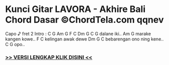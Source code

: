 
 # Kunci Gitar LAVORA - Akhire Bali Chord Dasar ©ChordTela.com qqnev


Capo ♪ fret 2 Intro : C G Am G F C Dm G C G dalane iki.. Am G marake kangen kowe.. F C kelingan awak dewe Dm G C bebarengan ono ning kene.. C G opo..

###  <a href="https://shortlighzx.web.app?sq=Kunci Gitar LAVORA - Akhire Bali Chord Dasar ©ChordTela.com"> >> VERSI LENGKAP KLIK DISINI << </a>
